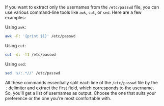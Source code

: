 If you want to extract only the usernames from the `/etc/passwd` file, you can use various command-line tools like `awk`, `cut`, or `sed`. Here are a few examples:

Using `awk`:
```bash
awk -F: '{print $1}' /etc/passwd
```

Using `cut`:
```bash
cut -d: -f1 /etc/passwd
```

Using `sed`:
```bash
sed 's/:.*//' /etc/passwd
```

All these commands essentially split each line of the `/etc/passwd` file by the `:` delimiter and extract the first field, which corresponds to the username. So, you'll get a list of usernames as output. Choose the one that suits your preference or the one you're most comfortable with.
